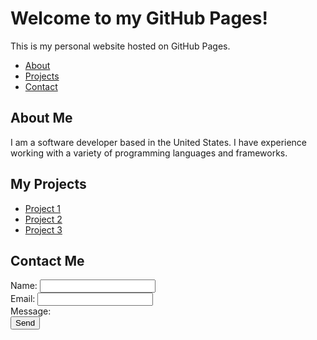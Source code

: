 <!DOCTYPE html>
<html>
  <head>
    <title>My GitHub Pages</title>
  </head>
  <body>
    <h1>Welcome to my GitHub Pages!</h1>
    <p>This is my personal website hosted on GitHub Pages.</p>
    <ul>
      <li><a href="#about">About</a></li>
      <li><a href="#projects">Projects</a></li>
      <li><a href="#contact">Contact</a></li>
    </ul>
    <section id="about">
      <h2>About Me</h2>
      <p>I am a software developer based in the United States. I have experience working with a variety of programming languages and frameworks.</p>
    </section>
    <section id="projects">
      <h2>My Projects</h2>
      <ul>
        <li><a href="#">Project 1</a></li>
        <li><a href="#">Project 2</a></li>
        <li><a href="#">Project 3</a></li>
      </ul>
    </section>
    <section id="contact">
      <h2>Contact Me</h2>
      <form action="mailto:your-email@example.com" method="post" enctype="text/plain">
        <label for="name">Name:</label>
        <input type="text" id="name" name="name"><br>
        <label for="email">Email:</label>
        <input type="email" id="email" name="email"><br>
        <label for="message">Message:</label><br>
        <input type="submit" value="Send">
      </form>
    </section>
  </body>
</html>
